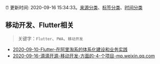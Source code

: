 :alarm_clock: 更新时间: 2020-09-16 15:34:33。[来源分类](../README.md)、[标签分类](../TAGS.md)、[时间分类](../TIMELINE.md)

## 移动开发、Flutter相关


> 关键字：`Flutter`、`PWA`、`移动开发`



- [2020-09-10-Flutter-在阿里淘系的体系化建设和业务实践](https://www.ershicimi.com/p/514c34189a93cb0127c602640da37056) 
- [2020-09-16-滴滴开源-移动开发-方面的-4-个项目-mp.weixin.qq.com](https://blogread.cn/news/go.php?idItem=13763&url=https%3A%2F%2Fmp.weixin.qq.com%2Fs%2Fcwf-DSFx4T0AsR2AuEH0zA%3Fcomefrom%3Dhttps%253A%252F%252Fblogread.cn%252Fnews%252F) 